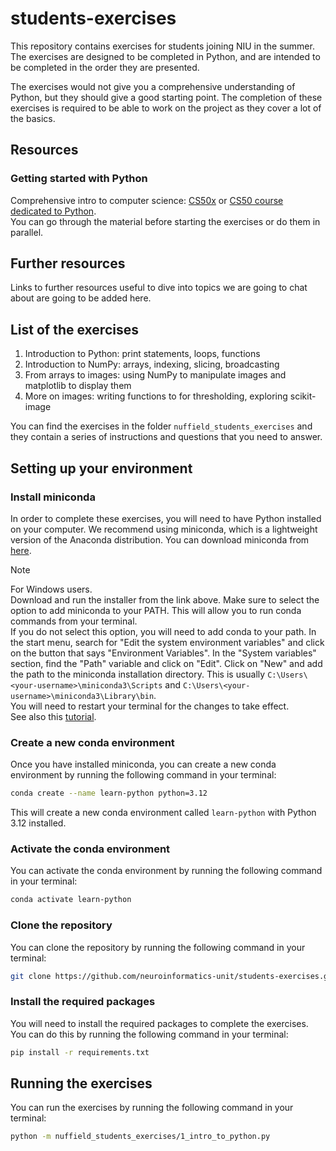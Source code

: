 # students-exercises

This repository contains exercises for students joining NIU in the summer. 
The exercises are designed to be completed in Python, and are intended to be completed in the order they are presented.

The exercises would not give you a comprehensive understanding of Python, but they should give a good starting point.
The completion of these exercises is required to be able to work on the project as they cover a lot of the basics.

## Resources
### Getting started with Python
Comprehensive intro to computer science: [CS50x](https://cs50.harvard.edu/x/2024/) or [CS50 course dedicated to Python](https://cs50.harvard.edu/python/).  
You can go through the material before starting the exercises or do them in parallel.

## Further resources 
Links to further resources useful to dive into topics we are going to chat about are going to be added here.

## List of the exercises
1. Introduction to Python: print statements, loops, functions
2. Introduction to NumPy: arrays, indexing, slicing, broadcasting
3. From arrays to images: using NumPy to manipulate images and matplotlib to display them
4. More on images: writing functions to for thresholding, exploring scikit-image

You can find the exercises in the folder `nuffield_students_exercises` and they contain a series of instructions
and questions that you need to answer.

## Setting up your environment
### Install miniconda
In order to complete these exercises, you will need to have Python installed on your computer. We recommend using miniconda, which is a lightweight version of the Anaconda distribution. You can download miniconda from [here](https://docs.conda.io/en/latest/miniconda.html).

> [!NOTE]  
> For Windows users.  
> Download and run the installer from the link above. Make sure to select the option to add miniconda to your PATH. This will allow you to run conda commands from your terminal.  
> If you do not select this option, you will need to add conda to your path. In the start menu, search for "Edit the system environment variables" and click on the button that says "Environment Variables". In the "System variables" section, find the "Path" variable and click on "Edit". Click on "New" and add the path to the miniconda installation directory. This is usually `C:\Users\<your-username>\miniconda3\Scripts` and `C:\Users\<your-username>\miniconda3\Library\bin`.  
> You will need to restart your terminal for the changes to take effect.  
> See also this [tutorial](https://monovm.com/blog/conda-command-not-found-fixed/#:~:text=How%20to%20fix%20Conda%20command%20not%20found%20error%20in%20Windows,Users%5Cusername%5CAnaconda3%5C'.).

### Create a new conda environment
Once you have installed miniconda, you can create a new conda environment by running the following command in your terminal:

```bash
conda create --name learn-python python=3.12
```
This will create a new conda environment called `learn-python` with Python 3.12 installed.

### Activate the conda environment
You can activate the conda environment by running the following command in your terminal:

```bash
conda activate learn-python
```
### Clone the repository
You can clone the repository by running the following command in your terminal:

```bash
git clone https://github.com/neuroinformatics-unit/students-exercises.git
```

### Install the required packages
You will need to install the required packages to complete the exercises. You can do this by running the following command in your terminal:

```bash
pip install -r requirements.txt
```

## Running the exercises
You can run the exercises by running the following command in your terminal:

```bash
python -m nuffield_students_exercises/1_intro_to_python.py
```
